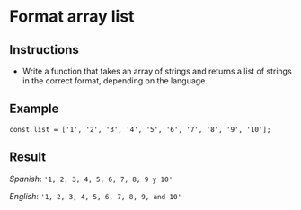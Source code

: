 # Format array list

## Instructions

- Write a function that takes an array of strings and returns a list of strings in the correct format, depending on the language.

## Example

```
const list = ['1', '2', '3', '4', '5', '6', '7', '8', '9', '10'];
```

## Result

*Spanish*: ```'1, 2, 3, 4, 5, 6, 7, 8, 9 y 10'```

*English*: ```'1, 2, 3, 4, 5, 6, 7, 8, 9, and 10'```